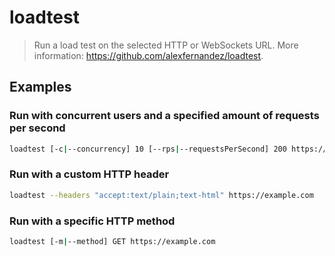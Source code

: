 # loadtest

> Run a load test on the selected HTTP or WebSockets URL. More information: <https://github.com/alexfernandez/loadtest>.

## Examples

### Run with concurrent users and a specified amount of requests per second

```bash
loadtest [-c|--concurrency] 10 [--rps|--requestsPerSecond] 200 https://example.com
```

### Run with a custom HTTP header

```bash
loadtest --headers "accept:text/plain;text-html" https://example.com
```

### Run with a specific HTTP method

```bash
loadtest [-m|--method] GET https://example.com
```
